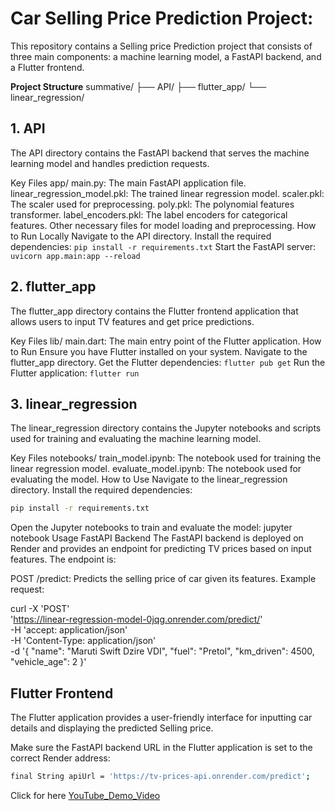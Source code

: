 # Car Selling Price Prediction Project:
This repository contains a Selling price Prediction project that consists of three main components: a machine learning model, a FastAPI backend, and a Flutter frontend.

**Project Structure**
summative/
├── API/
├── flutter_app/
└── linear_regression/
## 1. API
The API directory contains the FastAPI backend that serves the machine learning model and handles prediction requests.

Key Files
app/
main.py: The main FastAPI application file.
linear_regression_model.pkl: The trained linear regression model.
scaler.pkl: The scaler used for preprocessing.
poly.pkl: The polynomial features transformer.
label_encoders.pkl: The label encoders for categorical features.
Other necessary files for model loading and preprocessing.
How to Run Locally
Navigate to the API directory.
Install the required dependencies:
```pip install -r requirements.txt```
Start the FastAPI server:
```uvicorn app.main:app --reload```
## 2. flutter_app
The flutter_app directory contains the Flutter frontend application that allows users to input TV features and get price predictions.

Key Files
lib/
main.dart: The main entry point of the Flutter application.
How to Run
Ensure you have Flutter installed on your system.
Navigate to the flutter_app directory.
Get the Flutter dependencies:
```flutter pub get```
Run the Flutter application:
```flutter run```
## 3. linear_regression
The linear_regression directory contains the Jupyter notebooks and scripts used for training and evaluating the machine learning model.

Key Files
notebooks/
train_model.ipynb: The notebook used for training the linear regression model.
evaluate_model.ipynb: The notebook used for evaluating the model.
How to Use
Navigate to the linear_regression directory.
Install the required dependencies:
```bash
pip install -r requirements.txt
```
Open the Jupyter notebooks to train and evaluate the model:
jupyter notebook
Usage
FastAPI Backend
The FastAPI backend is deployed on Render and provides an endpoint for predicting TV prices based on input features. The endpoint is:

POST /predict: Predicts the selling price of car given its features.
Example request:

curl -X 'POST' \
  'https://linear-regression-model-0jqg.onrender.com/predict/' \
  -H 'accept: application/json' \
  -H 'Content-Type: application/json' \
  -d '{
  "name": "Maruti Swift Dzire VDI",
  "fuel": "Pretol",
  "km_driven": 4500,
  "vehicle_age": 2
}'

## Flutter Frontend
The Flutter application provides a user-friendly interface for inputting car details and displaying the predicted Selling price.

Make sure the FastAPI backend URL in the Flutter application is set to the correct Render address:

```bash
final String apiUrl = 'https://tv-prices-api.onrender.com/predict';
```

Click for here [YouTube_Demo_Video](https://youtu.be/mysYXTmumiA)